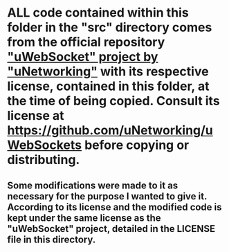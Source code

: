 # ALL code contained within this folder in the "src" directory comes from the official repository ["uWebSocket" project by "uNetworking"](https://github.com/uNetworking/uWebSockets/) with its respective license, contained in this folder, at the time of being copied. Consult its license at https://github.com/uNetworking/uWebSockets before copying or distributing.

## Some modifications were made to it as necessary for the purpose I wanted to give it. According to its license and the modified code is kept under the same license as the "uWebSocket" project, detailed in the LICENSE file in this directory.


